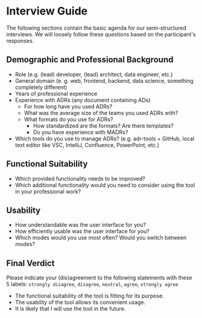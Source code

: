 # Interview Guide

The following sections contain the basic agenda for our semi-structured interviews.
We will loosely follow these questions based on the participant's responses.

<!-- before the think aloud study -->
## Demographic and Professional Background

* Role (e.g. (lead) developer, (lead) architect, data engineer, etc.)
* General domain (e. g. web, frontend, backend, data science, something completely different)
* Years of professional experience
* Experience with ADRs (any document containing ADs)
  * For how long have you used ADRs?
  * What was the average size of the teams you used ADRs with?
  * What formats do you use for ADRs?
    * How standardized are the formats? Are there templates?
    * Do you have experience with MADRs?
* Which tools do you use to manage ADRs? (e.g. adr-tools + GitHub, local text editor like VSC, IntelliJ, Confluence, PowerPoint, etc.)


<!-- after the think aloud study -->
## Functional Suitability

* Which provided functionality needs to be improved?
* Which additional functionality would you need to consider using the tool in your professional work?

## Usability

* How understandable was the user interface for you?
* How efficiently usable was the user interface for you?
* Which modes would you use most often? Would you switch between modes? 
<!--or some question asking whether we need three vs. two vs. one mode-->

## Final Verdict

Please indicate your (dis)agreement to the following statements with these 5 labels:
`strongly disagree`, `disagree`, `neutral`, `agree`, `strongly agree`

* The functional suitability of the tool is fitting for its purpose.
* The usability of the tool allows its convenient usage.
* It is likely that I will use the tool in the future.

<!-- ToDo -->
<!-- Add more questions -->
<!-- Order of questions should be changed -->
